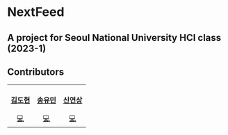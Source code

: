 # NextFeed
## A project for Seoul National University HCI class (2023-1)

## Contributors

<!-- ALL-CONTRIBUTORS-LIST:START - Do not remove or modify this section -->
<!-- prettier-ignore-start -->
<!-- markdownlint-disable -->
<table>
  <tr>
    <td align="center"><a href="https://github.com/dhbryan75"><br /><div><b>김도현</b></div></a><br /><a href="https://github.com/NextFeed/next-feed-front/commits?author=dhbryan75" title="Code">💻</a></td>
    <td align="center"><a href="https://github.com/yms1204"><br /><div><b>송유민</b></div></a><br /><a href="https://github.com/NextFeed/next-feed-front/commits?author=yms1204" title="Code">💻</a></td>
    <td align="center"><a href="https://github.com/yxxshin"><br /><div><b>신연상</b></div></a><br /><a href="https://github.com/NextFeed/NextFeed_server/commits?author=dshyun0226" title="Code">💻</a></td>
  </tr>
</table>

<!-- markdownlint-restore -->
<!-- prettier-ignore-end -->

<!-- ALL-CONTRIBUTORS-LIST:END -->


